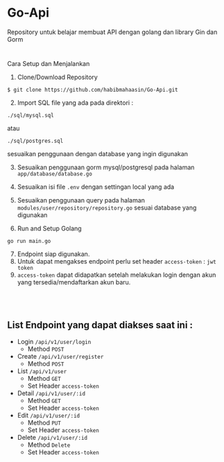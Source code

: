 # Go-Api
Repository untuk belajar membuat API dengan golang dan library Gin dan Gorm
#

Cara Setup dan Menjalankan
1. Clone/Download Repository
```
$ git clone https://github.com/habibmahaasin/Go-Api.git
```
2. Import SQL file yang ada pada direktori :
```
./sql/mysql.sql 
```
 atau 
```
./sql/postgres.sql 
```
sesuaikan penggunaan dengan database yang ingin digunakan

3. Sesuaikan penggunaan gorm mysql/postgresql pada halaman `app/database/database.go`
4. Sesuaikan isi file `.env` dengan settingan local yang ada
5. Sesuaikan penggunaan query pada halaman `modules/user/repository/repository.go` sesuai database yang digunakan

6. Run and Setup Golang
```
go run main.go
```
7. Endpoint siap digunakan.
8. Untuk dapat mengakses endpoint perlu set header `access-token` : `jwt token`
9. `access-token` dapat didapatkan setelah melakukan login dengan akun yang tersedia/mendaftarkan akun baru.

<br></br>
## List Endpoint yang dapat diakses saat ini :
- Login `/api/v1/user/login` 
  - Method `POST`
- Create `/api/v1/user/register` 
  - Method `POST` 
- List `/api/v1/user` 
  - Method `GET`
  - Set Header `access-token`
- Detail `/api/v1/user/:id` 
  - Method `GET` 
  - Set Header `access-token`
- Edit `/api/v1/user/:id` 
  - Method `PUT` 
  - Set Header `access-token`
- Delete `/api/v1/user/:id` 
  - Method `Delete` 
  - Set Header `access-token`
